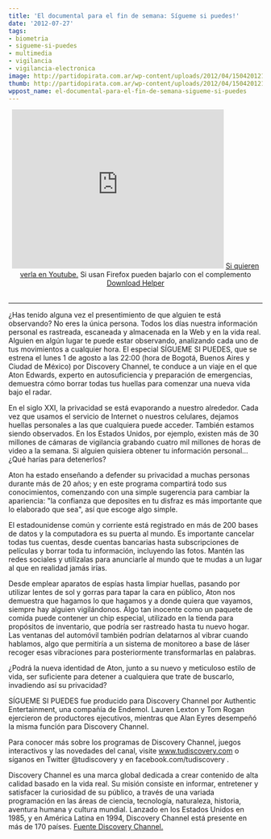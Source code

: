 ```yaml
---
title: 'El documental para el fin de semana: Sígueme si puedes!'
date: '2012-07-27'
tags:
- biometria
- sigueme-si-puedes
- multimedia
- vigilancia
- vigilancia-electronica
image: http://partidopirata.com.ar/wp-content/uploads/2012/04/150420121278.jpg
thumb: http://partidopirata.com.ar/wp-content/uploads/2012/04/150420121278-150x150.jpg
wppost_name: el-documental-para-el-fin-de-semana-sigueme-si-puedes
---
```


<center>
<iframe src="http://www.youtube.com/embed/Vgt_0v2J9e0" frameborder="0" width="420" height="315"></iframe>
<a href="http://youtu.be/Vgt_0v2J9e0" target="_blank">Si quieren verla en Youtube.</a>
Si usan Firefox pueden bajarlo con el complemento<a href="http://www.downloadhelper.net/" target="_blank"> Download Helper</a></center>&nbsp;

<hr />

¿Has tenido alguna vez el presentimiento de que alguien te está observando? No eres la única persona. Todos los días nuestra información personal es rastreada, escaneada y almacenada en la Web y en la vida real. Alguien en algún lugar te puede estar observando, analizando cada uno de tus movimientos a cualquier hora. El especial SÍGUEME SI PUEDES, que se estrena el lunes 1 de agosto a las 22:00 (hora de Bogotá, Buenos Aires y Ciudad de México) por Discovery Channel, te conduce a un viaje en el que Aton Edwards, experto en autosuficiencia y preparación de emergencias, demuestra cómo borrar todas tus huellas para comenzar una nueva vida bajo el radar.

En el siglo XXI, la privacidad se está evaporando a nuestro alrededor. Cada vez que usamos el servicio de Internet o nuestros celulares, dejamos huellas personales a las que cualquiera puede acceder. También estamos siendo observados. En los Estados Unidos, por ejemplo, existen más de 30 millones de cámaras de vigilancia grabando cuatro mil millones de horas de video a la semana. Si alguien quisiera obtener tu información personal... ¿Qué harías para detenerlos?

Aton ha estado enseñando a defender su privacidad a muchas personas durante más de 20 años; y en este programa compartirá todo sus conocimientos, comenzando con una simple sugerencia para cambiar la apariencia: "la confianza que deposites en tu disfraz es más importante que lo elaborado que sea", así que escoge algo simple.

El estadounidense común y corriente está registrado en más de 200 bases de datos y la computadora es su puerta al mundo. Es importante cancelar todas tus cuentas, desde cuentas bancarias hasta subscripciones de películas y borrar toda tu información, incluyendo las fotos. Mantén las redes sociales y utilízalas para anunciarle al mundo que te mudas a un lugar al que en realidad jamás irías.

Desde emplear aparatos de espías hasta limpiar huellas, pasando por utilizar lentes de sol y gorras para tapar la cara en público, Aton nos demuestra que hagamos lo que hagamos y a donde quiera que vayamos, siempre hay alguien vigilándonos. Algo tan inocente como un paquete de comida puede contener un chip especial, utilizado en la tienda para propósitos de inventario, que podría ser rastreado hasta tu nuevo hogar. Las ventanas del automóvil también podrían delatarnos al vibrar cuando hablamos, algo que permitiría a un sistema de monitoreo a base de láser recoger esas vibraciones para posteriormente transformarlas en palabras.

¿Podrá la nueva identidad de Aton, junto a su nuevo y meticuloso estilo de vida, ser suficiente para detener a cualquiera que trate de buscarlo, invadiendo así su privacidad?

SÍGUEME SI PUEDES fue producido para Discovery Channel por Authentic Entertainment, una compañía de Endemol. Lauren Lexton y Tom Rogan ejercieron de productores ejecutivos, mientras que Alan Eyres desempeñó la misma función para Discovery Channel.

Para conocer más sobre los programas de Discovery Channel, juegos interactivos y las novedades del canal, visite www.tudiscovery.com o síganos en Twitter @tudiscovery y en facebook.com/tudiscovery .

Discovery Channel es una marca global dedicada a crear contenido de alta calidad basado en la vida real. Su misión consiste en informar, entretener y satisfacer la curiosidad de su público, a través de una variada programación en las áreas de ciencia, tecnología, naturaleza, historia, aventura humana y cultura mundial. Lanzado en los Estados Unidos en 1985, y en América Latina en 1994, Discovery Channel está presente en más de 170 países.
<a href="http://press.discovery.com/latinoamerica/dsc/programs/sigueme-si-puedes/" target="_blank">Fuente Discovery Channel.</a>
